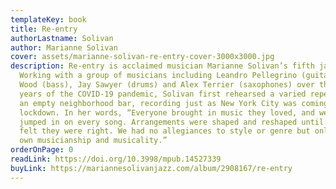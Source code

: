 ```yaml
---
templateKey: book
title: Re-entry
authorLastname: Solivan
author: Marianne Solivan
cover: assets/marianne-solivan-re-entry-cover-3000x3000.jpg
description: Re-entry is acclaimed musician Marianne Solivan’s fifth jazz album.
  Working with a group of musicians including Leandro Pellegrino (guitar), Steve
  Wood (bass), Jay Sawyer (drums) and Alex Terrier (saxophones) over the early
  years of the COVID-19 pandemic, Solivan first rehearsed a varied repertoire in
  an empty neighborhood bar, recording just as New York City was coming out of
  lockdown. In her words, “Everyone brought in music they loved, and we all
  jumped in on every song. Arrangements were shaped and reshaped until we all
  felt they were right. We had no allegiances to style or genre but only to our
  own musicianship and musicality.”
orderOnPage: 0
readLink: https://doi.org/10.3998/mpub.14527339
buyLink: https://mariannesolivanjazz.com/album/2908167/re-entry
---
```

